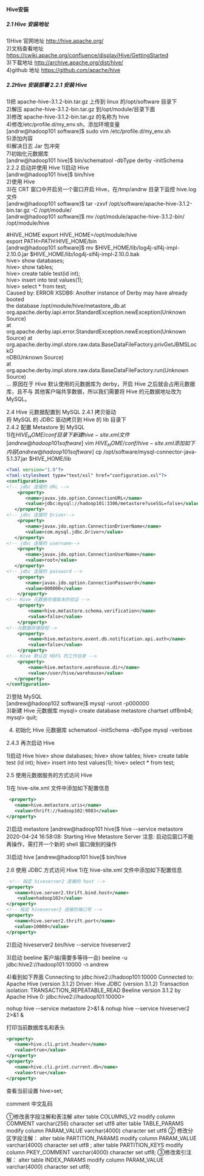 #### Hive安装 
##### 2.1 Hive 安装地址
1)Hive 官网地址 http://hive.apache.org/  
2)文档查看地址 https://cwiki.apache.org/confluence/display/Hive/GettingStarted  
3)下载地址 http://archive.apache.org/dist/hive/  
4)github 地址 https://github.com/apache/hive


##### 2.2Hive 安装部署 2.2.1 安装 Hive
1)把 apache-hive-3.1.2-bin.tar.gz 上传到 linux 的/opt/software 目录下   
2)解压 apache-hive-3.1.2-bin.tar.gz 到/opt/module/目录下面  
3)修改 apache-hive-3.1.2-bin.tar.gz 的名称为 hive   
4)修改/etc/profile.d/my_env.sh，添加环境变量  
    [andrw@hadoop101 software]$ sudo vim /etc/profile.d/my_env.sh  
5)添加内容  
6)解决日志 Jar 包冲突   
7)初始化元数据库  
    [andrw@hadoop101 hive]$ bin/schematool -dbType derby -initSchema  
2.2.2 启动并使用 Hive 1)启动 Hive  
    [andrw@hadoop101 hive]$ bin/hive  
2)使用 Hive  
3)在 CRT 窗口中开启另一个窗口开启 Hive，在/tmp/andrw 目录下监控 hive.log 文件  
    [andrw@hadoop101 software]$ tar -zxvf /opt/software/apache-hive-3.1.2-bin.tar.gz -C /opt/module/  
    [andrw@hadoop101 software]$ mv /opt/module/apache-hive-3.1.2-bin/ /opt/module/hive  

#HIVE_HOME
export HIVE_HOME=/opt/module/hive  
export PATH=$PATH:$HIVE_HOME/bin  
[andrw@hadoop101 software]$ mv $HIVE_HOME/lib/log4j-slf4j-impl-2.10.0.jar $HIVE_HOME/lib/log4j-slf4j-impl-2.10.0.bak  
hive> show databases;  
hive> show tables;  
hive> create table test(id int);  
hive> insert into test values(1);  
hive> select * from test;  
Caused by: ERROR XSDB6: Another instance of Derby may have already booted  
the database /opt/module/hive/metastore_db.at  
org.apache.derby.iapi.error.StandardException.newException(Unknown  
Source)  
       at  
org.apache.derby.iapi.error.StandardException.newException(Unknown  
Source) at  
org.apache.derby.impl.store.raw.data.BaseDataFileFactory.privGetJBMSLockO  
nDB(Unknown Source)  
       at  
org.apache.derby.impl.store.raw.data.BaseDataFileFactory.run(Unknown  
Source)  
...
原因在于 Hive 默认使用的元数据库为 derby，开启 Hive 之后就会占用元数据库，且不与 其他客户端共享数据，所以我们需要将 Hive 的元数据地址改为 MySQL。

2.4 Hive 元数据配置到 MySQL 2.4.1 拷贝驱动  
将 MySQL 的 JDBC 驱动拷贝到 Hive 的 lib 目录下  
2.4.2 配置 Metastore 到 MySQL   
1)在$HIVE_HOME/conf 目录下新建 hive-site.xml 文件  
    [andrew@hadoop101 software]$ vim $HIVE_HOME/conf/hive-site.xml  
添加如下内容  
   [andrew@hadoop101 software]$ cp /opt/software/mysql-connector-java-5.1.37.jar $HIVE_HOME/lib  
```xml
<?xml version="1.0"?>
<?xml-stylesheet type="text/xsl" href="configuration.xsl"?>
<configuration>
<!-- jdbc 连接的 URL --> 
    <property>
       <name>javax.jdo.option.ConnectionURL</name>
       <value>jdbc:mysql://hadoop101:3306/metastore?useSSL=false</value>
   </property>
<!-- jdbc 连接的 Driver--> 
    <property>
       <name>javax.jdo.option.ConnectionDriverName</name>
       <value>com.mysql.jdbc.Driver</value>
   </property>
<!-- jdbc 连接的 username--> 
    <property>
       <name>javax.jdo.option.ConnectionUserName</name>
       <value>root</value>
   </property>
<!-- jdbc 连接的 password --> 
    <property>
       <name>javax.jdo.option.ConnectionPassword</name>
       <value>000000</value>
    </property>
<!-- Hive 元数据存储版本的验证 --> 
    <property>
        <name>hive.metastore.schema.verification</name>
        <value>false</value>
    </property>
<!--元数据存储授权--> 
    <property>
        <name>hive.metastore.event.db.notification.api.auth</name>
        <value>false</value>
    </property>
<!-- Hive 默认在 HDFS 的工作目录 --> 
    <property>
        <name>hive.metastore.warehouse.dir</name>
        <value>/user/hive/warehouse</value>
   </property>
</configuration>
```
2)登陆 MySQL  
[andrew@hadoop102 software]$ mysql -uroot -p000000  
3)新建 Hive 元数据库
mysql> create database metastore chartset utf8mb4;
mysql> quit;

4) 初始化 Hive 元数据库
schematool -initSchema -dbType mysql -verbose

2.4.3 再次启动 Hive 

1)启动 Hive
hive> show databases;
hive> show tables;
hive> create table test (id int);
hive> insert into test values(1);
hive> select * from test;


2.5 使用元数据服务的方式访问 Hive 

1)在 hive-site.xml 文件中添加如下配置信息
<!-- 指定存储元数据要连接的地址 -->
```xml
 <property>
   <name>hive.metastore.uris</name>
   <value>thrift://hadoop102:9083</value>
</property>
```
2)启动 metastore
 [andrew@hadoop101 hive]$ hive --service metastore 
 2020-04-24 16:58:08: Starting Hive Metastore Server 
 注意: 启动后窗口不能再操作，需打开一个新的 shell 窗口做别的操作
 
 
3)启动 hive
[andrew@hadoop101 hive]$ bin/hive


2.6 使用 JDBC 方式访问 Hive
1)在 hive-site.xml 文件中添加如下配置信息
```xml
 <!-- 指定 hiveserver2 连接的 host --> 
<property>
   <name>hive.server2.thrift.bind.host</name>
    <value>hadoop102</value>
</property>
<!-- 指定 hiveserver2 连接的端口号 --> 
<property>
   <name>hive.server2.thrift.port</name>
   <value>10000</value>
</property>
```

2)启动 hiveserver2
bin/hive --service hiveserver2


3)启动 beeline 客户端(需要多等待一会)
beeline -u jdbc:hive2://hadoop101:10000 -n andrew

4)看到如下界面
Connecting to jdbc:hive2://hadoop101:10000
Connected to: Apache Hive (version 3.1.2)
Driver: Hive JDBC (version 3.1.2)
Transaction isolation: TRANSACTION_REPEATABLE_READ
Beeline version 3.1.2 by Apache Hive
0: jdbc:hive2://hadoop101:10000>


nohup hive --service metastore 2>&1 &
nohup hive --service hiveserver2 2>&1 &
 
 
打印当前数据库名和表头
```xml
<property>
   <name>hive.cli.print.header</name>
   <value>true</value>
</property>
<property>
   <name>hive.cli.print.current.db</name>
   <value>true</value>
</property>
```

查看当前设置
hive>set;

comment 中文乱码

①修改表字段注解和表注解
alter table COLUMNS_V2 modify column COMMENT varchar(256) character set utf8
alter table TABLE_PARAMS modify column PARAM_VALUE varchar(4000) character set utf8
② 修改分区字段注解：
alter table PARTITION_PARAMS modify column PARAM_VALUE varchar(4000) character set utf8 ;
alter table PARTITION_KEYS modify column PKEY_COMMENT varchar(4000) character set utf8;
③修改索引注解：
alter table INDEX_PARAMS modify column PARAM_VALUE varchar(4000) character set utf8;

